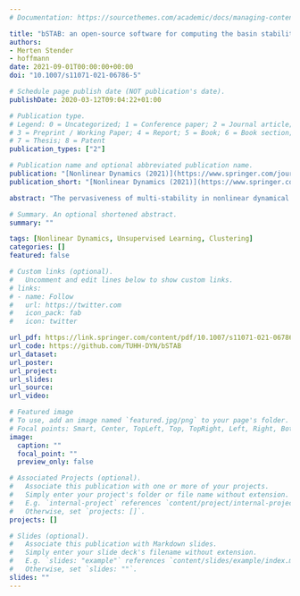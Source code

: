 ```yaml
---
# Documentation: https://sourcethemes.com/academic/docs/managing-content/

title: "bSTAB: an open-source software for computing the basin stability of multi-stable dynamical systems"
authors:
- Merten Stender
- hoffmann
date: 2021-09-01T00:00:00+00:00
doi: "10.1007/s11071-021-06786-5"

# Schedule page publish date (NOT publication's date).
publishDate: 2020-03-12T09:04:22+01:00

# Publication type.
# Legend: 0 = Uncategorized; 1 = Conference paper; 2 = Journal article;
# 3 = Preprint / Working Paper; 4 = Report; 5 = Book; 6 = Book section;
# 7 = Thesis; 8 = Patent
publication_types: ["2"]

# Publication name and optional abbreviated publication name.
publication: "[Nonlinear Dynamics (2021)](https://www.springer.com/journal/11071)"
publication_short: "[Nonlinear Dynamics (2021)](https://www.springer.com/journal/11071)"

abstract: "The pervasiveness of multi-stability in nonlinear dynamical systems calls for novel concepts of stability and a consistent quantification of long-term behavior. The basin stability is a global stability metric that builds on estimating the basin of attraction volumes by Monte Carlo sampling. The computation involves extensive numerical time integrations, attractor characterization, and clustering of trajectories. We introduce bSTAB, an open-source software project that aims at enabling researchers to efficiently compute the basin stability of their dynamical systems with minimal efforts and in a highly automated manner. The source code, available at https://github.com/TUHH-DYN/bSTAB/, is available for the programming language Matlab featuring parallelization for distributed computing, automated sensitivity and bifurcation analysis as well as plotting functionalities. We illustrate the versatility and robustness of bSTAB for four canonical dynamical systems from several fields of nonlinear dynamics featuring periodic and chaotic dynamics, complicated multi-stability, non-smooth dynamics, and fractal basins of attraction. The bSTAB projects aims at fostering interdisciplinary scientific collaborations in the field of nonlinear dynamics and is driven by the interaction and contribution of the community to the software package."

# Summary. An optional shortened abstract.
summary: ""

tags: [Nonlinear Dynamics, Unsupervised Learning, Clustering]
categories: []
featured: false

# Custom links (optional).
#   Uncomment and edit lines below to show custom links.
# links:
# - name: Follow
#   url: https://twitter.com
#   icon_pack: fab
#   icon: twitter

url_pdf: https://link.springer.com/content/pdf/10.1007/s11071-021-06786-5.pdf
url_code: https://github.com/TUHH-DYN/bSTAB
url_dataset:
url_poster:
url_project:
url_slides:
url_source:
url_video: 

# Featured image
# To use, add an image named `featured.jpg/png` to your page's folder. 
# Focal points: Smart, Center, TopLeft, Top, TopRight, Left, Right, BottomLeft, Bottom, BottomRight.
image:
  caption: ""
  focal_point: ""
  preview_only: false

# Associated Projects (optional).
#   Associate this publication with one or more of your projects.
#   Simply enter your project's folder or file name without extension.
#   E.g. `internal-project` references `content/project/internal-project/index.md`.
#   Otherwise, set `projects: []`.
projects: []

# Slides (optional).
#   Associate this publication with Markdown slides.
#   Simply enter your slide deck's filename without extension.
#   E.g. `slides: "example"` references `content/slides/example/index.md`.
#   Otherwise, set `slides: ""`.
slides: ""
---
```

